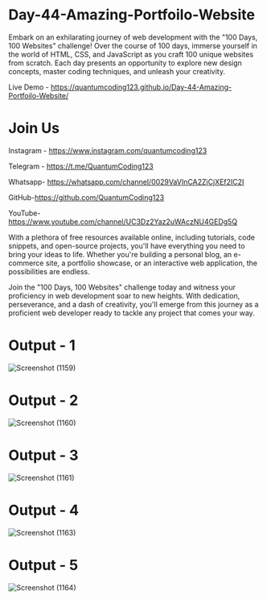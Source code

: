 # Day-44-Amazing-Portfoilo-Website
Embark on an exhilarating journey of web development with the "100 Days, 100 Websites" challenge! Over the course of 100 days, immerse yourself in the world of HTML, CSS, and JavaScript as you craft 100 unique websites from scratch. Each day presents an opportunity to explore new design concepts, master coding techniques, and unleash your creativity.

Live Demo - https://quantumcoding123.github.io/Day-44-Amazing-Portfoilo-Website/

# Join Us

Instagram - https://www.instagram.com/quantumcoding123

Telegram - https://t.me/QuantumCoding123

Whatsapp- https://whatsapp.com/channel/0029VaVInCA2ZjCjXEf2IC2I

GitHub-https://github.com/QuantumCoding123

YouTube-https://www.youtube.com/channel/UC3Dz2Yaz2uWAczNU4GEDg5Q

With a plethora of free resources available online, including tutorials, code snippets, and open-source projects, you'll have everything you need to bring your ideas to life. Whether you're building a personal blog, an e-commerce site, a portfolio showcase, or an interactive web application, the possibilities are endless.

Join the "100 Days, 100 Websites" challenge today and witness your proficiency in web development soar to new heights. With dedication, perseverance, and a dash of creativity, you'll emerge from this journey as a proficient web developer ready to tackle any project that comes your way.

# Output - 1
![Screenshot (1159)](https://github.com/user-attachments/assets/468806a9-2bf0-498f-9549-f7e2535432bb)

# Output - 2

![Screenshot (1160)](https://github.com/user-attachments/assets/ddbd20a1-0dd4-4b38-95ea-174018a45de8)

# Output - 3

![Screenshot (1161)](https://github.com/user-attachments/assets/73530f78-bd00-4d8a-a1aa-f06a85898feb)

# Output - 4

![Screenshot (1163)](https://github.com/user-attachments/assets/cbfed609-4a98-4418-a2e5-e9940f7a2d1f)

# Output - 5

![Screenshot (1164)](https://github.com/user-attachments/assets/2a12b84e-db5c-4892-9dd4-3808ddefe7ff)



